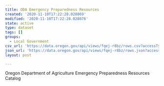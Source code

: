```yaml
---
title: ODA Emergency Preparedness Resources
created: '2020-11-10T17:22:28.028069'
modified: '2020-11-10T17:22:28.028076'
state: active
type: dataset
tags: []
groups:
  - Local Government
csv_url: 'https://data.oregon.gov/api/views/fqej-r8bz/rows.csv?accessType=DOWNLOAD'
json_url: 'https://data.oregon.gov/api/views/fqej-r8bz/rows.json?accessType=DOWNLOAD'
layout: post

---
```

Oregon Department of Agriculture Emergency Preparedness Resources Catalog
